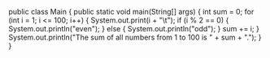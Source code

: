 public class Main {
    public static void main(String[] args) {
        int sum = 0;
        for (int i = 1; i <= 100; i++) {
            System.out.print(i + "\t");
            if (i % 2 == 0) {
                System.out.println("even");
            } else {
                System.out.println("odd");
            }
            sum += i;
        }
        System.out.println("The sum of all numbers from 1 to 100 is " + sum + ".");
    }
}

